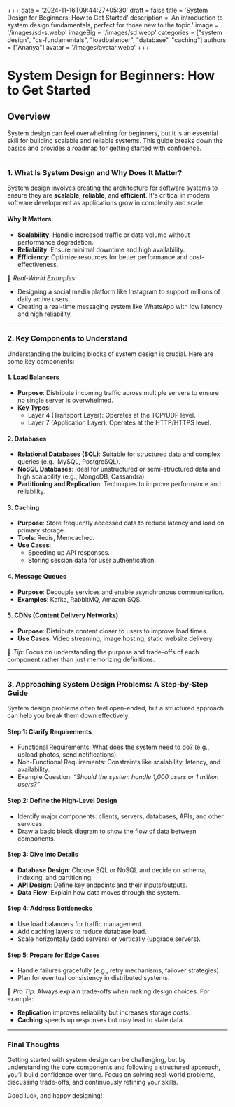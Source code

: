 +++
date = '2024-11-16T09:44:27+05:30'
draft = false
title = 'System Design for Beginners: How to Get Started'
description = 'An introduction to system design fundamentals, perfect for those new to the topic.'
image = '/images/sd-s.webp'
imageBig = '/images/sd.webp'
categories = ["system design", "cs-fundamentals", "loadbalancer", "database", "caching"]
authors = ["Ananya"]
avatar = '/images/avatar.webp'
+++

# System Design for Beginners: How to Get Started  

## Overview  
System design can feel overwhelming for beginners, but it is an essential skill for building scalable and reliable systems. This guide breaks down the basics and provides a roadmap for getting started with confidence.  

---

### 1. What Is System Design and Why Does It Matter?  

System design involves creating the architecture for software systems to ensure they are **scalable**, **reliable**, and **efficient**. It's critical in modern software development as applications grow in complexity and scale.  

#### Why It Matters:  
- **Scalability**: Handle increased traffic or data volume without performance degradation.  
- **Reliability**: Ensure minimal downtime and high availability.  
- **Efficiency**: Optimize resources for better performance and cost-effectiveness.  

📌 *Real-World Examples*:  
- Designing a social media platform like Instagram to support millions of daily active users.  
- Creating a real-time messaging system like WhatsApp with low latency and high reliability.  

---

### 2. Key Components to Understand  

Understanding the building blocks of system design is crucial. Here are some key components:  

#### 1. **Load Balancers**  
- **Purpose**: Distribute incoming traffic across multiple servers to ensure no single server is overwhelmed.  
- **Key Types**:  
  - Layer 4 (Transport Layer): Operates at the TCP/UDP level.  
  - Layer 7 (Application Layer): Operates at the HTTP/HTTPS level.  

#### 2. **Databases**  
- **Relational Databases (SQL)**: Suitable for structured data and complex queries (e.g., MySQL, PostgreSQL).  
- **NoSQL Databases**: Ideal for unstructured or semi-structured data and high scalability (e.g., MongoDB, Cassandra).  
- **Partitioning and Replication**: Techniques to improve performance and reliability.  

#### 3. **Caching**  
- **Purpose**: Store frequently accessed data to reduce latency and load on primary storage.  
- **Tools**: Redis, Memcached.  
- **Use Cases**:  
  - Speeding up API responses.  
  - Storing session data for user authentication.  

#### 4. **Message Queues**  
- **Purpose**: Decouple services and enable asynchronous communication.  
- **Examples**: Kafka, RabbitMQ, Amazon SQS.  

#### 5. **CDNs (Content Delivery Networks)**  
- **Purpose**: Distribute content closer to users to improve load times.  
- **Use Cases**: Video streaming, image hosting, static website delivery.  

📌 *Tip*: Focus on understanding the purpose and trade-offs of each component rather than just memorizing definitions.  

---

### 3. Approaching System Design Problems: A Step-by-Step Guide  

System design problems often feel open-ended, but a structured approach can help you break them down effectively.  

#### Step 1: **Clarify Requirements**  
- Functional Requirements: What does the system need to do? (e.g., upload photos, send notifications).  
- Non-Functional Requirements: Constraints like scalability, latency, and availability.  
- Example Question: *“Should the system handle 1,000 users or 1 million users?”*  

#### Step 2: **Define the High-Level Design**  
- Identify major components: clients, servers, databases, APIs, and other services.  
- Draw a basic block diagram to show the flow of data between components.  

#### Step 3: **Dive into Details**  
- **Database Design**: Choose SQL or NoSQL and decide on schema, indexing, and partitioning.  
- **API Design**: Define key endpoints and their inputs/outputs.  
- **Data Flow**: Explain how data moves through the system.  

#### Step 4: **Address Bottlenecks**  
- Use load balancers for traffic management.  
- Add caching layers to reduce database load.  
- Scale horizontally (add servers) or vertically (upgrade servers).  

#### Step 5: **Prepare for Edge Cases**  
- Handle failures gracefully (e.g., retry mechanisms, failover strategies).  
- Plan for eventual consistency in distributed systems.  

📌 *Pro Tip*: Always explain trade-offs when making design choices. For example:  
- **Replication** improves reliability but increases storage costs.  
- **Caching** speeds up responses but may lead to stale data.  

---

### Final Thoughts  

Getting started with system design can be challenging, but by understanding the core components and following a structured approach, you’ll build confidence over time. Focus on solving real-world problems, discussing trade-offs, and continuously refining your skills.  

Good luck, and happy designing!  

